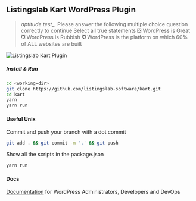 ## Listingslab Kart WordPress Plugin 

> _aptitude test__. Please answer the following multiple choice question correctly to continue
Select all true statements 
:negative_squared_cross_mark: WordPress is Great 
:negative_squared_cross_mark: WordPress is Rubbish 
:negative_squared_cross_mark: WordPress is the platform on which 60% of ALL websites are built

![Listingslab Kart Plugin ](https://raw.githubusercontent.com/listingslab-software/kart/master/docs/media/KartLogo_320.svg)

##### Install & Run
```bash
cd <working-dir>
git clone https://github.com/listingslab-software/kart.git
cd kart
yarn
yarn run
```
#### Useful Unix

Commit and push your branch with a dot commit
```bash
git add . && git commit -m '.' && git push
```

Show all the scripts in the package.json
```bash
yarn run
```

#### Docs
[Documentation](./docs) for WordPress Administrators, Developers and DevOps
